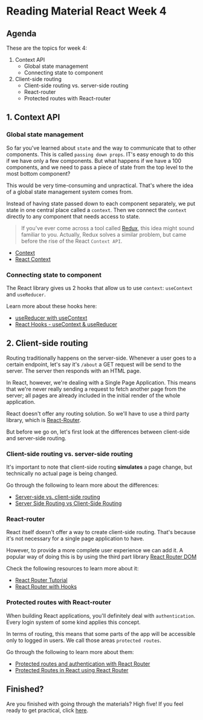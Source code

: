 # Reading Material React Week 4

## Agenda

These are the topics for week 4:

1. Context API
   - Global state management
   - Connecting state to component
2. Client-side routing
   - Client-side routing vs. server-side routing
   - React-router
   - Protected routes with React-router

## 1. Context API

### Global state management

So far you've learned about `state` and the way to communicate that to other components. This is called `passing down props`. IT's easy enough to do this if we have only a few components. But what happens if we have a 100 components, and we need to pass a piece of state from the top level to the most bottom component?

This would be very time-consuming and unpractical. That's where the idea of a global state management system comes from.

Instead of having state passed down to each component separately, we put state in one central place called a `context`. Then we connect the `context` directly to any component that needs access to state.

> If you've ever come across a tool called [Redux](https://redux.js.org/), this idea might sound familiar to you. Actually, Redux solves a similar problem, but came before the rise of the React `Context API`.

- [Context](https://reactjs.org/docs/context.html)
- [React Context](https://www.robinwieruch.de/react-context)

### Connecting state to component

The React library gives us 2 hooks that allow us to use `context`: `useContext` and `useReducer`.

Learn more about these hooks here:

- [useReducer with useContext](https://www.youtube.com/watch?v=BCD2irXaVoE)
- [React Hooks - useContext & useReducer](https://www.youtube.com/watch?v=cjBm0HnYcqw)

## 2. Client-side routing

Routing traditionally happens on the server-side. Whenever a user goes to a certain endpoint, let's say it's `/about` a GET request will be send to the server. The server then responds with an HTML page.

In React, however, we're dealing with a Single Page Application. This means that we're never really sending a request to fetch another page from the server; all pages are already included in the initial render of the whole application.

React doesn't offer any routing solution. So we'll have to use a third party library, which is [React-Router](https://github.com/ReactTraining/react-router).

But before we go on, let's first look at the differences between client-side and server-side routing.

### Client-side routing vs. server-side routing

It's important to note that client-side routing **simulates** a page change, but technically no actual page is being changed.

Go through the following to learn more about the differences:

- [Server-side vs. client-side routing](https://www.youtube.com/watch?v=ofCoqejWohA)
- [Server Side Routing vs Client-Side Routing](https://www.codementor.io/chinemeremnwoga/server-side-routing-vs-client-side-routing-yne57eq9a)

### React-router

React itself doesn't offer a way to create client-side routing. That's because it's not necessary for a single page application to have.

However, to provide a more complete user experience we can add it. A popular way of doing this is by using the third part library [React Router DOM](https://reacttraining.com/react-router/web/guides/quick-start)

Check the following resources to learn more about it:

- [React Router Tutorial](https://www.youtube.com/watch?v=Law7wfdg_ls)
- [React Router with Hooks](https://www.youtube.com/watch?v=CZeulkp1ClA)

### Protected routes with React-router

When building React applications, you'll definitely deal with `authentication`. Every login system of some kind applies this concept.

In terms of routing, this means that some parts of the app will be accessible only to logged in users. We call those areas `protected routes`.

Go through the following to learn more about them:

- [Protected routes and authentication with React Router](https://www.youtube.com/watch?v=ojYbcon588A)
- [Protected Routes in React using React Router](https://www.youtube.com/watch?v=Y0-qdp-XBJg)

## Finished?

Are you finished with going through the materials? High five! If you feel ready to get practical, click [here](./MAKEME.md).
